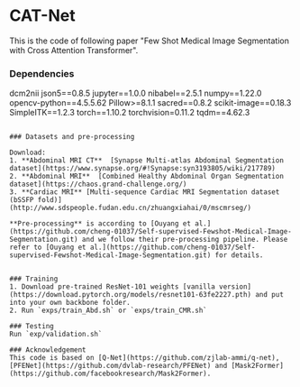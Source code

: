 # CAT-Net
This is the code of following paper "Few Shot Medical Image Segmentation with Cross Attention Transformer".
### Dependencies

dcm2nii
json5==0.8.5
jupyter==1.0.0
nibabel==2.5.1
numpy==1.22.0
opencv-python==4.5.5.62
Pillow>=8.1.1
sacred==0.8.2
scikit-image==0.18.3
SimpleITK==1.2.3
torch==1.10.2
torchvision=0.11.2
tqdm==4.62.3
```

### Datasets and pre-processing

Download:  
1. **Abdominal MRI CT**  [Synapse Multi-atlas Abdominal Segmentation dataset](https://www.synapse.org/#!Synapse:syn3193805/wiki/217789)
2. **Abdominal MRI**  [Combined Healthy Abdominal Organ Segmentation dataset](https://chaos.grand-challenge.org/)  
3. **Cardiac MRI** [Multi-sequence Cardiac MRI Segmentation dataset (bSSFP fold)](http://www.sdspeople.fudan.edu.cn/zhuangxiahai/0/mscmrseg/)  

**Pre-processing** is according to [Ouyang et al.](https://github.com/cheng-01037/Self-supervised-Fewshot-Medical-Image-Segmentation.git) and we follow their pre-processing pipeline. Please refer to [Ouyang et al.](https://github.com/cheng-01037/Self-supervised-Fewshot-Medical-Image-Segmentation.git) for details.
 

### Training  
1. Download pre-trained ResNet-101 weights [vanilla version](https://download.pytorch.org/models/resnet101-63fe2227.pth) and put into your own backbone folder.
2. Run `exps/train_Abd.sh` or `exps/train_CMR.sh`

### Testing
Run `exp/validation.sh`

### Acknowledgement
This code is based on [Q-Net](https://github.com/zjlab-ammi/q-net),[PFENet](https://github.com/dvlab-research/PFENet) and [Mask2Former](https://github.com/facebookresearch/Mask2Former). 
